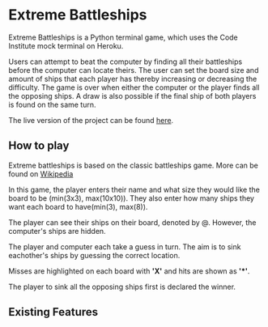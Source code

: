 # Extreme Battleships

Extreme Battleships is a Python terminal game, which uses the Code Institute mock terminal on Heroku.

Users can attempt to beat the computer by finding all their battleships before the computer can locate theirs. The user can set the board size and amount of ships that each player has thereby increasing or decreasing the difficulty. The game is over when either the computer or the player finds all the opposing ships. A draw is also possible if the final ship of both players is found on the same turn.

The live version of the project can be found [here](https://extreme-battleships-0e054539df86.herokuapp.com/).

## How to play

Extreme battleships is based on the classic battleships game. More can be found on [Wikipedia](https://en.wikipedia.org/wiki/Battleship_(game))


In this game, the player enters their name and what size they would like the board to be (min(3x3), max(10x10)). They also enter how many ships they want each board to have(min(3), max(8)).

The player can see their ships on their board, denoted by @. However, the computer's ships are hidden.

The player and computer each take a guess in turn. The aim is to sink eachother's ships by guessing the correct location.

Misses are highlighted on each board with **'X'** and hits are shown as **'*'**.

The player to sink all the opposing ships first is declared the winner.

## Existing Features 

